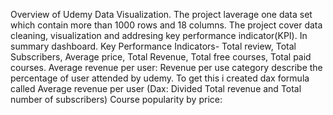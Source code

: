 Overview of Udemy Data Visualization.
The project laverage one data set which contain more than 1000 rows and 18 columns. The project cover data cleaning, visualization and addresing key performance indicator(KPI). 
In summary dashboard.
Key Performance Indicators-
Total review, Total Subscribers, Average price, Total Revenue, Total free courses, Total paid courses.
Average revenue per user:
Revenue per use category describe the percentage of user attended by udemy. To get this i created dax formula called Average revenue per user (Dax: Divided Total revenue and Total number of subscribers)
Course popularity by price:
